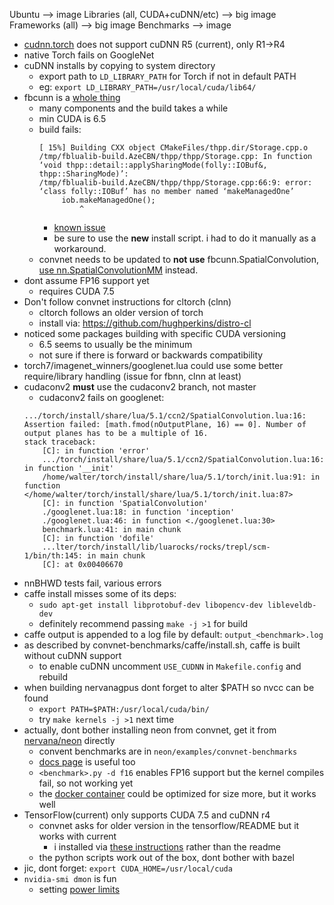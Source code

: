 
Ubuntu --> image
Libraries (all, CUDA+cuDNN/etc)  --> big image
Frameworks (all) --> big image
Benchmarks --> image


* [cudnn.torch](https://github.com/soumith/cudnn.torch) does not support cuDNN R5 (current), only R1->R4
* native Torch fails on GoogleNet
* cuDNN installs by copying to system directory
    * export path to `LD_LIBRARY_PATH` for Torch if not in default PATH
    * eg: `export LD_LIBRARY_PATH=/usr/local/cuda/lib64/`
* fbcunn is a [whole thing](https://github.com/facebook/fbcunn/blob/master/INSTALL.md)
    * many components and the build takes a while
    * min CUDA is 6.5
    * build fails:
		```text
		[ 15%] Building CXX object CMakeFiles/thpp.dir/Storage.cpp.o
		/tmp/fblualib-build.AzeCBN/thpp/thpp/Storage.cpp: In function ‘void thpp::detail::applySharingMode(folly::IOBuf&, thpp::SharingMode)’:
		/tmp/fblualib-build.AzeCBN/thpp/thpp/Storage.cpp:66:9: error: ‘class folly::IOBuf’ has no member named ‘makeManagedOne’
		     iob.makeManagedOne();
		         ^
		```
        * [known issue](https://github.com/facebook/thpp/issues/11)
        * be sure to use the **new** install script. i had to do it manually as a workaround.
    * convnet needs to be updated to **not use** fbcunn.SpatialConvolution, [use nn.SpatialConvolutionMM](https://groups.google.com/forum/?_escaped_fragment_=topic/torch7/jqNDfJIDBZU#!topic/torch7/jqNDfJIDBZU) instead.
* dont assume FP16 support yet
    * requires CUDA 7.5
* Don't follow convnet instructions for cltorch (clnn)
    * cltorch follows an older version of torch
    * install via: https://github.com/hughperkins/distro-cl
* noticed some packages building with specific CUDA versioning
    * 6.5 seems to usually be the minimum
    * not sure if there is forward or backwards compatibility
* torch7/imagenet_winners/googlenet.lua could use some better require/library handling (issue for fbnn, clnn at least)
* cudaconv2 **must** use the cudaconv2 branch, not master
    * cudaconv2 fails on googlenet:
    ```
    .../torch/install/share/lua/5.1/ccn2/SpatialConvolution.lua:16: Assertion failed: [math.fmod(nOutputPlane, 16) == 0]. Number of output planes has to be a multiple of 16.
	stack traceback:
		[C]: in function 'error'
		.../torch/install/share/lua/5.1/ccn2/SpatialConvolution.lua:16: in function '__init'
		/home/walter/torch/install/share/lua/5.1/torch/init.lua:91: in function </home/walter/torch/install/share/lua/5.1/torch/init.lua:87>
		[C]: in function 'SpatialConvolution'
		./googlenet.lua:18: in function 'inception'
		./googlenet.lua:46: in function <./googlenet.lua:30>
		benchmark.lua:41: in main chunk
		[C]: in function 'dofile'
		...lter/torch/install/lib/luarocks/rocks/trepl/scm-1/bin/th:145: in main chunk
		[C]: at 0x00406670
	```
* nnBHWD tests fail, various errors
* caffe install misses some of its deps:
    * `sudo apt-get install libprotobuf-dev libopencv-dev libleveldb-dev`
    * definitely recommend passing `make -j >1` for build
* caffe output is appended to a log file by default: `output_<benchmark>.log`
* as described by convnet-benchmarks/caffe/install.sh, caffe is built without cuDNN support
    * to enable cuDNN uncomment `USE_CUDNN` in `Makefile.config` and rebuild
* when building nervanagpus dont forget to alter $PATH so nvcc can be found
    * `export PATH=$PATH:/usr/local/cuda/bin/`
    * try `make kernels -j >1` next time
* actually, dont bother installing neon from convnet, get it from [nervana/neon](https://github.com/NervanaSystems/neon) directly
    * convent benchmarks are in `neon/examples/convnet-benchmarks`
    * [docs page](http://neon.nervanasys.com/docs/latest/installation.html) is useful too
    * `<benchmark>.py -d f16` enables FP16 support but the kernel compiles fail, so not working yet
    * the [docker container](https://hub.docker.com/r/kaixhin/cuda-neon/) could be optimized for size more, but it works well
* TensorFlow(current) only supports CUDA 7.5 and cuDNN r4
    * convnet asks for older version in the tensorflow/README but it works with current
        * i installed via [these instructions](https://www.tensorflow.org/versions/r0.8/get_started/os_setup.html#pip-installation) rather than the readme
    * the python scripts work out of the box, dont bother with bazel
* jic, dont forget: `export CUDA_HOME=/usr/local/cuda`
* `nvidia-smi dmon` is fun
    * setting [power limits](https://www.ibm.com/support/knowledgecenter/SSFHY8_5.4.0/com.ibm.cluster.essl.v5r4.essl100.doc/am5gr_nvidcap.htm)

